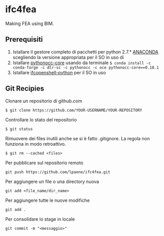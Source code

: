 ifc4fea
=======
Making FEA using BIM.

Prerequisiti
------------
1. Istallare il gestore completo di pacchetti per python 2.7.* [ANACONDA](https://www.anaconda.com/) scegliendo la versione appropriata per il SO in uso di  
2. Istallare [pythonocc-core](http://www.pythonocc.org/) usando da terminale ```$ conda install -c conda-forge -c dlr-sc -c pythonocc -c oce pythonocc-core==0.18.1```
3. Istallare [ifcopenshell-python](http://ifcopenshell.org/python.html) per il SO in uso


Git Recipies
------------

Clonare un repositorio di github.com
```
$ git clone https://github.com/YOUR-USERNAME/YOUR-REPOSITORY

```
Controllare lo stato del repositorio
```
$ git status
```
Rimuovere dei files inutili anche se si è fatto .gitignore. La regola non funziona in modo retroattivo.
```
$ git rm --cached <files>
```
Per pubblicare sul repositorio remoto
```
git push https://github.com/lpaone/ifc4fea.git
```
Per aggiungere un file o una directory nuova
```
git add <file_name/dir_name>
```
Per aggiungere tutte le nuove modifiche
```
git add .
```
Per consolidare lo stage in locale
```
git commit -m "<messaggio>"
```
